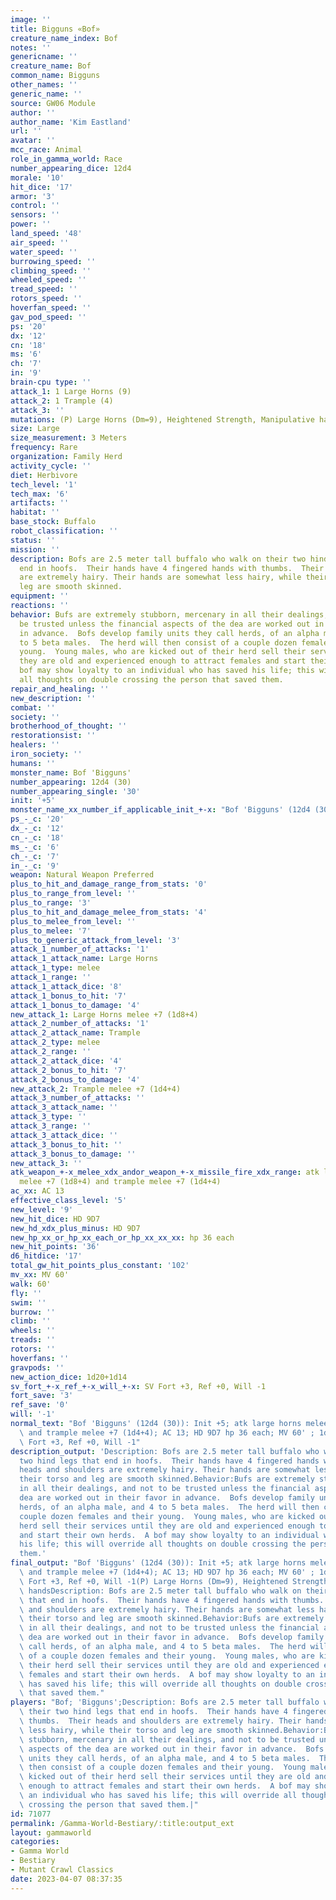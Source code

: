 ```yaml
---
image: ''
title: Bigguns «Bof»
creature_name_index: Bof
notes: ''
genericname: ''
creature_name: Bof
common_name: Bigguns
other_names: ''
generic_name: ''
source: GW06 Module
author: ''
author_name: 'Kim Eastland'
url: ''
avatar: ''
mcc_race: Animal
role_in_gamma_world: Race
number_appearing_dice: 12d4
morale: '10'
hit_dice: '17'
armor: '3'
control: ''
sensors: ''
power: ''
land_speed: '48'
air_speed: ''
water_speed: ''
burrowing_speed: ''
climbing_speed: ''
wheeled_speed: ''
tread_speed: ''
rotors_speed: ''
hoverfan_speed: ''
gav_pod_speed: ''
ps: '20'
dx: '12'
cn: '18'
ms: '6'
ch: '7'
in: '9'
brain-cpu type: ''
attack_1: 1 Large Horns (9)
attack_2: 1 Trample (4)
attack_3: ''
mutations: (P) Large Horns (Dm=9), Heightened Strength, Manipulative hands
size: Large
size_measurement: 3 Meters
frequency: Rare
organization: Family Herd
activity_cycle: ''
diet: Herbivore
tech_level: '1'
tech_max: '6'
artifacts: ''
habitat: ''
base_stock: Buffalo
robot_classification: ''
status: ''
mission: ''
description: Bofs are 2.5 meter tall buffalo who walk on their two hind legs that
  end in hoofs.  Their hands have 4 fingered hands with thumbs.  Their heads and shoulders
  are extremely hairy. Their hands are somewhat less hairy, while their torso and
  leg are smooth skinned.
equipment: ''
reactions: ''
behavior: Bufs are extremely stubborn, mercenary in all their dealings, and not to
  be trusted unless the financial aspects of the dea are worked out in their favor
  in advance.  Bofs develop family units they call herds, of an alpha male, and 4
  to 5 beta males.  The herd will then consist of a couple dozen females and their
  young.  Young males, who are kicked out of their herd sell their services until
  they are old and experienced enough to attract females and start their own herds.  A
  bof may show loyalty to an individual who has saved his life; this will override
  all thoughts on double crossing the person that saved them.
repair_and_healing: ''
new_description: ''
combat: ''
society: ''
brotherhood_of_thought: ''
restorationsist: ''
healers: ''
iron_society: ''
humans: ''
monster_name: Bof 'Bigguns'
number_appearing: 12d4 (30)
number_appearing_single: '30'
init: '+5'
monster_name_xx_number_if_applicable_init_+-x: "Bof 'Bigguns' (12d4 (30)): Init +5"
ps_-_c: '20'
dx_-_c: '12'
cn_-_c: '18'
ms_-_c: '6'
ch_-_c: '7'
in_-_c: '9'
weapon: Natural Weapon Preferred
plus_to_hit_and_damage_range_from_stats: '0'
plus_to_range_from_level: ''
plus_to_range: '3'
plus_to_hit_and_damage_melee_from_stats: '4'
plus_to_melee_from_level: ''
plus_to_melee: '7'
plus_to_generic_attack_from_level: '3'
attack_1_number_of_attacks: '1'
attack_1_attack_name: Large Horns
attack_1_type: melee
attack_1_range: ''
attack_1_attack_dice: '8'
attack_1_bonus_to_hit: '7'
attack_1_bonus_to_damage: '4'
new_attack_1: Large Horns melee +7 (1d8+4)
attack_2_number_of_attacks: '1'
attack_2_attack_name: Trample
attack_2_type: melee
attack_2_range: ''
attack_2_attack_dice: '4'
attack_2_bonus_to_hit: '7'
attack_2_bonus_to_damage: '4'
new_attack_2: Trample melee +7 (1d4+4)
attack_3_number_of_attacks: ''
attack_3_attack_name: ''
attack_3_type: ''
attack_3_range: ''
attack_3_attack_dice: ''
attack_3_bonus_to_hit: ''
attack_3_bonus_to_damage: ''
new_attack_3: ''
atk_weapon_+-x_melee_xdx_andor_weapon_+-x_missile_fire_xdx_range: atk large horns
  melee +7 (1d8+4) and trample melee +7 (1d4+4)
ac_xx: AC 13
effective_class_level: '5'
new_level: '9'
new_hit_dice: HD 9D7
new_hd_xdx_plus_minus: HD 9D7
new_hp_xx_or_hp_xx_each_or_hp_xx_xx_xx: hp 36 each
new_hit_points: '36'
d6_hitdice: '17'
total_gw_hit_points_plus_constant: '102'
mv_xx: MV 60'
walk: 60'
fly: ''
swim: ''
burrow: ''
climb: ''
wheels: ''
treads: ''
rotors: ''
hoverfans: ''
gravpods: ''
new_action_dice: 1d20+1d14
sv_fort_+-x_ref_+-x_will_+-x: SV Fort +3, Ref +0, Will -1
fort_save: '3'
ref_save: '0'
will: '-1'
normal_text: "Bof 'Bigguns' (12d4 (30)): Init +5; atk large horns melee +7 (1d8+4)\
  \ and trample melee +7 (1d4+4); AC 13; HD 9D7 hp 36 each; MV 60' ; 1d20+1d14; SV\
  \ Fort +3, Ref +0, Will -1"
description_output: 'Description: Bofs are 2.5 meter tall buffalo who walk on their
  two hind legs that end in hoofs.  Their hands have 4 fingered hands with thumbs.  Their
  heads and shoulders are extremely hairy. Their hands are somewhat less hairy, while
  their torso and leg are smooth skinned.Behavior:Bufs are extremely stubborn, mercenary
  in all their dealings, and not to be trusted unless the financial aspects of the
  dea are worked out in their favor in advance.  Bofs develop family units they call
  herds, of an alpha male, and 4 to 5 beta males.  The herd will then consist of a
  couple dozen females and their young.  Young males, who are kicked out of their
  herd sell their services until they are old and experienced enough to attract females
  and start their own herds.  A bof may show loyalty to an individual who has saved
  his life; this will override all thoughts on double crossing the person that saved
  them.'
final_output: "Bof 'Bigguns' (12d4 (30)): Init +5; atk large horns melee +7 (1d8+4)\
  \ and trample melee +7 (1d4+4); AC 13; HD 9D7 hp 36 each; MV 60' ; 1d20+1d14; SV\
  \ Fort +3, Ref +0, Will -1(P) Large Horns (Dm=9), Heightened Strength, Manipulative\
  \ handsDescription: Bofs are 2.5 meter tall buffalo who walk on their two hind legs\
  \ that end in hoofs.  Their hands have 4 fingered hands with thumbs.  Their heads\
  \ and shoulders are extremely hairy. Their hands are somewhat less hairy, while\
  \ their torso and leg are smooth skinned.Behavior:Bufs are extremely stubborn, mercenary\
  \ in all their dealings, and not to be trusted unless the financial aspects of the\
  \ dea are worked out in their favor in advance.  Bofs develop family units they\
  \ call herds, of an alpha male, and 4 to 5 beta males.  The herd will then consist\
  \ of a couple dozen females and their young.  Young males, who are kicked out of\
  \ their herd sell their services until they are old and experienced enough to attract\
  \ females and start their own herds.  A bof may show loyalty to an individual who\
  \ has saved his life; this will override all thoughts on double crossing the person\
  \ that saved them."
players: "Bof; 'Bigguns';Description: Bofs are 2.5 meter tall buffalo who walk on\
  \ their two hind legs that end in hoofs.  Their hands have 4 fingered hands with\
  \ thumbs.  Their heads and shoulders are extremely hairy. Their hands are somewhat\
  \ less hairy, while their torso and leg are smooth skinned.Behavior:Bufs are extremely\
  \ stubborn, mercenary in all their dealings, and not to be trusted unless the financial\
  \ aspects of the dea are worked out in their favor in advance.  Bofs develop family\
  \ units they call herds, of an alpha male, and 4 to 5 beta males.  The herd will\
  \ then consist of a couple dozen females and their young.  Young males, who are\
  \ kicked out of their herd sell their services until they are old and experienced\
  \ enough to attract females and start their own herds.  A bof may show loyalty to\
  \ an individual who has saved his life; this will override all thoughts on double\
  \ crossing the person that saved them.|"
id: 71077
permalink: /Gamma-World-Bestiary/:title:output_ext
layout: gammaworld
categories:
- Gamma World
- Bestiary
- Mutant Crawl Classics
date: 2023-04-07 08:37:35
---
```

